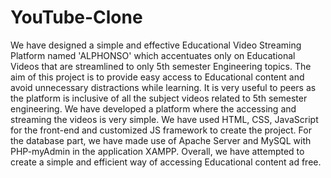 # YouTube-Clone
We have designed a simple and effective Educational Video Streaming Platform named 'ALPHONSO' which accentuates only on Educational Videos that are streamlined to only 5th semester Engineering topics. The aim of this project is to provide easy access to Educational content and avoid unnecessary distractions while learning. It is very useful to peers as the platform is inclusive of all the subject videos related to 5th semester engineering. We have developed a platform where the accessing and streaming the videos is very simple. We have used HTML, CSS, JavaScript for the front-end and customized JS framework to create the project. For the database part, we have made use of Apache Server and MySQL with PHP-myAdmin in the application XAMPP. Overall, we have attempted to create a simple and efficient way of accessing Educational content ad free.

